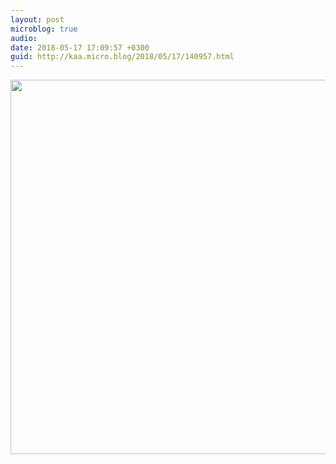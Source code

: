 ```yaml
---
layout: post
microblog: true
audio: 
date: 2018-05-17 17:09:57 +0300
guid: http://kaa.micro.blog/2018/05/17/140957.html
---
```



<img src="http://www.kaa.bz/uploads/2018/cb944c1658.jpg" width="600" height="599" />
